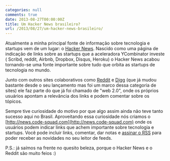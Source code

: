 ```yaml
---
categories: null
comments: true
date: 2013-08-27T00:00:00Z
title: Um Hacker News brasileiro?
url: /2013/08/27/um-hacker-news-brasileiro/
---
```


Atualmente a minha principal fonte de informação sobre tecnologia e startups vem de um lugar: o [Hacker News](https://news.ycombinator.com). Nascido como uma página de indicação de links sobre as startups que a aceleradora YCombinator investe ( Scribd, reddit, Airbnb, Dropbox, Disqus, Heroku) o Hacker News acabou tornando-se uma fonte importante sobre tudo que orbita as startups de tecnologia no mundo. 

Junto com outros sites colaborativos como [Reddit](http://reddit.com) e [Digg](http://digg.com) (que já mudou bastante desde o seu lançamento mas foi um marco dessa categoria de sites) ele faz parte do que já foi chamado de "web 2.0", onde os próprios usuários apontam a relevância dos links e podem comentar sobre os tópicos.

Sempre tive curiosidade do motivo por que algo assim ainda não teve tanto sucesso aqui no Brasil. Aproveitando essa curiosidade nós criamos o [http://news.code-squad.com](http://news.code-squad.com) onde os usuários podem indicar links que achem importante sobre tecnologia e startups.  Você pode incluir links, comentar, dar notas e [assinar o RSS](http://feeds.feedburner.com/CodeSquadNews) para poder receber as novidades no seu leitor de feeds. 

P.S.: já saímos na frente no quesito beleza, porque o Hacker News e o Reddit são muito feios :)

